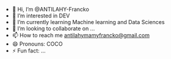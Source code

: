 - 👋 Hi, I’m @ANTILAHY-Francko
- 👀 I’m interested in DEV
- 🌱 I’m currently learning Machine learning and Data Sciences
- 💞️ I’m looking to collaborate on ...
- 📫 How to reach me antilahymamyfrancko@gmail.com
- 😄 Pronouns: COCO
- ⚡ Fun fact: ...

<!---
ANTILAHY-Francko/ANTILAHY-Francko is a ✨ special ✨ repository because its `README.md` (this file) appears on your GitHub profile.
You can click the Preview link to take a look at your changes.
--->
